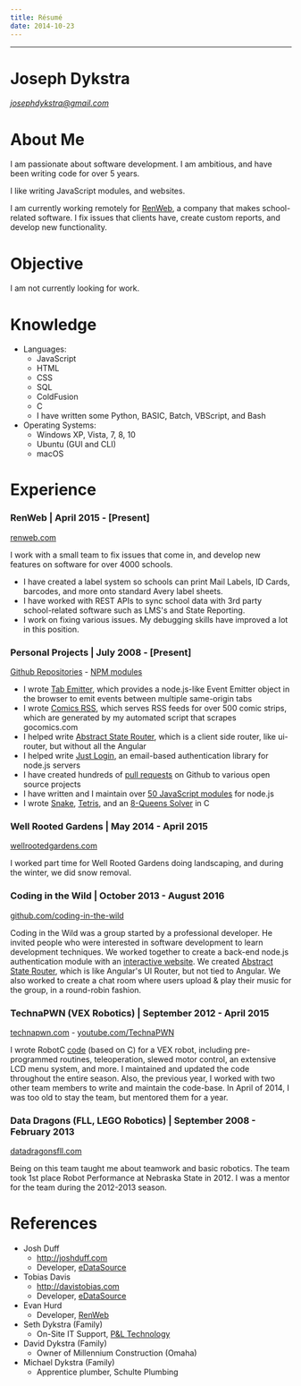 ```yaml
---
title: Résumé
date: 2014-10-23
---
```


-----

# Joseph Dykstra

[*josephdykstra@gmail.com*](mailto:josephdykstra@gmail.com)

# About Me

I am passionate about software development. I am ambitious, and have been writing code for over 5 years.

I like writing JavaScript modules, and websites.

I am currently working remotely for [RenWeb](http://renweb.com), a company that makes school-related software.  I fix issues that clients have, create custom reports, and develop new functionality.

# Objective

I am not currently looking for work.

# Knowledge

- Languages:
	- JavaScript
	- HTML
	- CSS
	- SQL
	- ColdFusion
	- C
	- I have written some Python, BASIC, Batch, VBScript, and Bash
- Operating Systems:
	- Windows XP, Vista, 7, 8, 10
	- Ubuntu (GUI and CLI)
	- macOS

# Experience

### RenWeb | April 2015 - [Present]

<!--
April 6, 2015
-->

[renweb.com](http://renweb.com)

I work with a small team to fix issues that come in, and develop new features on software for over 4000 schools.

- I have created a label system so schools can print Mail Labels, ID Cards, barcodes, and more onto standard Avery label sheets.
- I have worked with REST APIs to sync school data with 3rd party school-related software such as LMS's and State Reporting.
- I work on fixing various issues. My debugging skills have improved a lot in this position.

### Personal Projects | July 2008 - [Present]

[Github Repositories](https://github.com/ArtskydJ?tab=repositories) - [NPM modules](http://npmjs.org/~artskydj)

- I wrote [Tab Emitter](https://artskydj.github.io/tab-emitter/), which provides a node.js-like Event Emitter object in the browser to emit events between multiple same-origin tabs
- I wrote [Comics RSS](http://www.comicsrss.com), which serves RSS feeds for over 500 comic strips, which are generated by my automated script that scrapes gocomics.com
- I helped write [Abstract State Router](https://github.com/TehShrike/abstract-state-router), which is a client side router, like ui-router, but without all the Angular
- I helped write [Just Login](http://justlogin.xyz/), an email-based authentication library for node.js servers
- I have created hundreds of [pull requests](https://github.com/pulls?utf8=%E2%9C%93&q=is%3Apr+author%3AArtskydJ+) on Github to various open source projects
- I have written and I maintain over [50 JavaScript modules](http://npmjs.org/~artskydj) for node.js
- I wrote [Snake](https://github.com/ArtskydJ/snake), [Tetris](https://github.com/ArtskydJ/tetris), and an [8-Queens Solver](https://github.com/ArtskydJ/eight-queens) in C

### Well Rooted Gardens | May 2014 - April 2015

<!--
May 16, 2014 - April 2015
-->

[wellrootedgardens.com](http://wellrootedgardens.com)

I worked part time for Well Rooted Gardens doing landscaping, and during the winter, we did snow removal.

### Coding in the Wild | October 2013 - August 2016

<!--
October 2, 2013 - August 11, 2016
-->

[github.com/coding-in-the-wild](http://github.com/coding-in-the-wild)

Coding in the Wild was a group started by a professional developer.  He invited people who were interested in software development to learn development techniques.  We worked together to create a back-end node.js authentication module with an [interactive website](http://justlogin.xyz/).  We created [Abstract State Router](https://github.com/TehShrike/abstract-state-router), which is like Angular's UI Router, but not tied to Angular.  We also worked to create a chat room where users upload & play their music for the group, in a round-robin fashion.

### TechnaPWN (VEX Robotics) | September 2012 - April 2015

[technapwn.com](http://technapwn.com) - [youtube.com/TechnaPWN](http://youtube.com/TechnaPWN)

I wrote RobotC [code](https://github.com/ArtskydJ/technapwn-toss-up) (based on C) for a VEX robot, including pre-programmed routines, teleoperation, slewed motor control, an extensive LCD menu system, and more.  I maintained and updated the code throughout the entire season.  Also, the previous year, I worked with two other team members to write and maintain the code-base.  In April of 2014, I was too old to stay the team, but mentored them for a year.

### Data Dragons (FLL, LEGO Robotics) | September 2008 - February 2013

[datadragonsfll.com](http://datadragonsfll.com)

Being on this team taught me about teamwork and basic robotics.  The team took 1st place Robot Performance at Nebraska State in 2012.  I was a mentor for the team during the 2012-2013 season.

# References

- Josh Duff
	- http://joshduff.com
	- Developer, [eDataSource](http://www.edatasource.com/)
- Tobias Davis
	- http://davistobias.com
	- Developer, [eDataSource](http://www.edatasource.com/)
- Evan Hurd
	- Developer, [RenWeb](http://www.renweb.com/)
- Seth Dykstra (Family)
	- On-Site IT Support, [P&L Technology](http://www.pltechnology.com/)
- David Dykstra (Family)
	- Owner of Millennium Construction (Omaha)
- Michael Dykstra (Family)
	- Apprentice plumber, Schulte Plumbing
